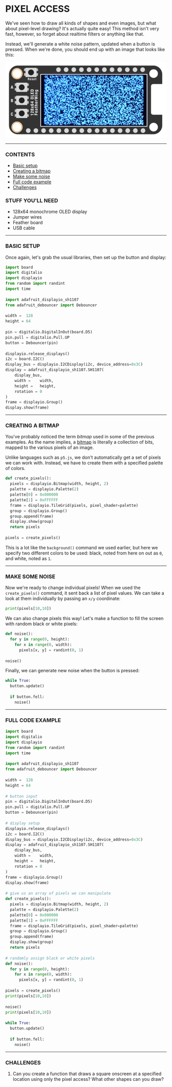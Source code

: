 # PIXEL ACCESS

We've seen how to draw all kinds of shapes and even images, but what about pixel-level drawing? It's actually quite easy! This method isn't very fast, however, so forget about realtime filters or anything like that. 

Instead, we'll generate a white noise pattern, updated when a button is pressed. When we're done, you should end up with an image that looks like this:

![](Images/WhiteNoise.png)

***

### CONTENTS  

* [Basic setup](#basic-setup)  
* [Creating a bitmap](#creating-a-bitmap)  
* [Make some noise](#make-some-noise)  
* [Full code example](#full-code-example)  
* [Challenges](#challenges)

### STUFF YOU'LL NEED  

* 128x64 monochrome OLED display  
* Jumper wires  
* Feather board  
* USB cable  

***

### BASIC SETUP  

Once again, let's grab the usual libraries, then set up the button and display:

```python
import board
import digitalio
import displayio
from random import randint
import time

import adafruit_displayio_sh1107
from adafruit_debouncer import Debouncer

width =  128
height = 64

pin = digitalio.DigitalInOut(board.D5)
pin.pull = digitalio.Pull.UP
button = Debouncer(pin)

displayio.release_displays()
i2c = board.I2C()
display_bus = displayio.I2CDisplay(i2c, device_address=0x3C)
display = adafruit_displayio_sh1107.SH1107(
    display_bus, 
    width =    width, 
    height =   height, 
    rotation = 0
)
frame = displayio.Group()
display.show(frame)
```

***

### CREATING A BITMAP  

You've probably noticed the term *bitmap* used in some of the previous examples. As the name implies, a [bitmap](https://en.wikipedia.org/wiki/Bitmap) is literally a collection of bits, mapped to the various pixels of an image.

Unlike languages such as `p5.js`, we don't automatically get a set of pixels we can work with. Instead, we have to create them with a specified palette of colors.

```python
def create_pixels():
  pixels = displayio.Bitmap(width, height, 2)
  palette = displayio.Palette(2)
  palette[0] = 0x000000
  palette[1] = 0xFFFFFF
  frame = displayio.TileGrid(pixels, pixel_shader=palette)
  group = displayio.Group()
  group.append(frame)
  display.show(group)
  return pixels 

pixels = create_pixels()
```

This is a lot like the `background()` command we used earlier, but here we specify two different colors to be used: black, noted from here on out as `0`, and white, noted as `1`.

***

### MAKE SOME NOISE  

Now we're ready to change individual pixels! When we used the `create_pixels()` command, it sent back a list of pixel values. We can take a look at them individually by passing an `x/y` coordinate:

```python
print(pixels[10,10])
```

We can also change pixels this way! Let's make a function to fill the screen with random black or white pixels:

```python
def noise():
  for y in range(0, height):
    for x in range(0, width):
      pixels[x, y] = randint(0, 1)

noise()
```

Finally, we can generate new noise when the button is pressed:

```python
while True:
  button.update()
  
  if button.fell:
    noise()
```

***

### FULL CODE EXAMPLE  

```python
import board
import digitalio
import displayio
from random import randint
import time

import adafruit_displayio_sh1107
from adafruit_debouncer import Debouncer

width =  128
height = 64

# button input
pin = digitalio.DigitalInOut(board.D5)
pin.pull = digitalio.Pull.UP
button = Debouncer(pin)

# display setup
displayio.release_displays()
i2c = board.I2C()
display_bus = displayio.I2CDisplay(i2c, device_address=0x3C)
display = adafruit_displayio_sh1107.SH1107(
    display_bus, 
    width =    width, 
    height =   height, 
    rotation = 0
)
frame = displayio.Group()
display.show(frame)

# give us an array of pixels we can manipulate
def create_pixels():
  pixels = displayio.Bitmap(width, height, 2)
  palette = displayio.Palette(2)
  palette[0] = 0x000000
  palette[1] = 0xFFFFFF
  frame = displayio.TileGrid(pixels, pixel_shader=palette)
  group = displayio.Group()
  group.append(frame)
  display.show(group)
  return pixels 

# randomly assign black or white pixels
def noise():
  for y in range(0, height):
    for x in range(0, width):
      pixels[x, y] = randint(0, 1)

pixels = create_pixels()
print(pixels[10,10])

noise()
print(pixels[10,10])

while True:
  button.update()
  
  if button.fell:
    noise()
```

***

### CHALLENGES  

1. Can you create a function that draws a square onscreen at a specified location using only the pixel access? What other shapes can you draw?

